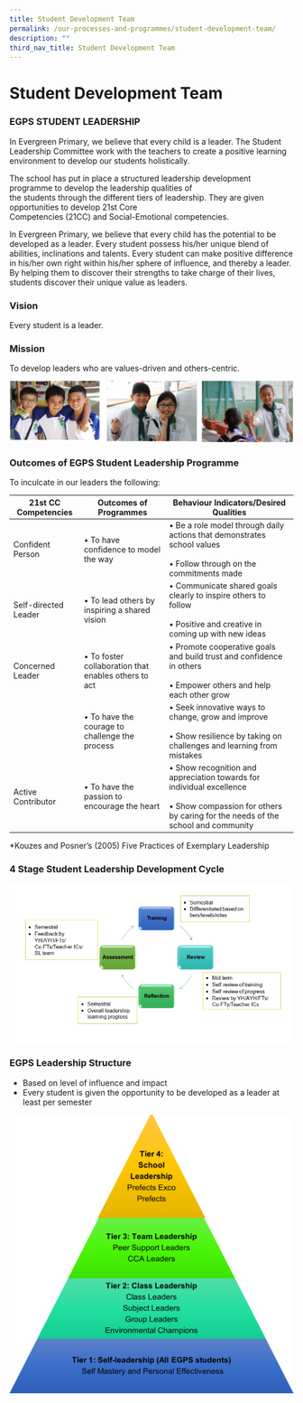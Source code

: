 ```yaml
---
title: Student Development Team
permalink: /our-processes-and-programmes/student-development-team/
description: ""
third_nav_title: Student Development Team
---
```

# **Student Development Team**



### EGPS STUDENT LEADERSHIP 

In Evergreen Primary, we believe that every child is a leader. The Student Leadership Committee work with the teachers to create a positive learning environment to develop our students holistically.   
  
The school has put in place a structured leadership development programme to develop the leadership qualities of  
the students through the different tiers of leadership. They are given opportunities to develop 21st Core  
Competencies (21CC) and Social-Emotional competencies.   
  
In Evergreen Primary, we believe that every child has the potential to be developed as a leader. Every student possess his/her unique blend of abilities, inclinations and talents. Every student can make positive difference in his/her own right within his/her sphere of influence, and thereby a leader. By helping them to discover their strengths to take charge of their lives, students discover their unique value as leaders.  
  

### Vision

Every student is a leader.  

### Mission

To develop leaders who are values-driven and others-centric.

![](/images/student%20development1.jpg)

### Outcomes of EGPS Student Leadership Programme

To inculcate in our leaders the following:

| 21st CC Competencies 	| Outcomes of Programmes 	| Behaviour Indicators/Desired Qualities 	|
|---	|---	|---	|
| Confident Person 	| • To have confidence to model the way 	| • Be a role model through daily actions that demonstrates school values<br><br>• Follow through on the commitments made 	|
| Self-directed Leader 	| • To lead others by inspiring a shared vision 	| • Communicate shared goals clearly to inspire others to follow<br><br>• Positive and creative in coming up with new ideas 	|
| Concerned Leader 	| • To foster collaboration that enables others to act 	| • Promote cooperative goals and build trust and confidence in others<br><br>• Empower others and help each other grow 	|
|  	| • To have the courage to challenge the process 	| • Seek innovative ways to change, grow and improve<br><br>• Show resilience by taking on challenges and learning from mistakes 	|
| Active Contributor 	| • To have the passion to encourage the heart 	| • Show recognition and appreciation towards for individual excellence<br><br>• Show compassion for others by caring for the needs of the school and community 	|

\*Kouzes and Posner’s (2005) Five Practices of Exemplary Leadership

### 4 Stage Student Leadership Development Cycle

![](/images/4stageleadership.jpg)

### EGPS Leadership Structure

* Based on level of influence and impact 
* Every student is given the opportunity to be developed as a leader at least per semester

![](/images/Leadership%20Structure%202023.png)